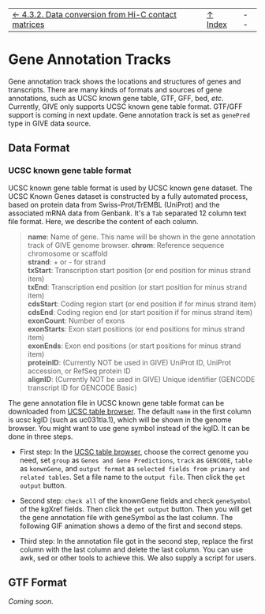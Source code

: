 ||||
| --- | --- | --- |
|[← 4.3.2. Data conversion from Hi-C contact matrices](4.3.2-HiC-conversion.md)| [↑ Index](Readme.md) | -- |

# Gene Annotation Tracks

Gene annotation track shows the locations and structures of genes and transcripts. There are many kinds of formats and sources of gene annotations, such as UCSC known gene table, GTF, GFF, bed, *etc*. Currently, GIVE only supports UCSC known gene table format. GTF/GFF support is coming in next update. Gene annotation track is set as `genePred` type in GIVE data source.

## Data Format

### UCSC known gene table format

UCSC known gene table format is used by UCSC known gene dataset. The UCSC Known Genes dataset is constructed by a fully automated process, based on protein data from Swiss-Prot/TrEMBL (UniProt) and the associated mRNA data from Genbank. It's a `Tab` separated 12 column text file format. Here, we describe the content of each column.

> __name__: Name of gene. This name will be shown in the gene annotation track of GIVE genome browser.
> __chrom__: Reference sequence chromosome or scaffold  
> __strand__: + or - for strand  
> __txStart__: Transcription start position (or end position for minus strand item)  
> __txEnd__: Transcription end position (or start position for minus strand item)  
> __cdsStart__:	Coding region start (or end position if for minus strand item)  
> __cdsEnd__: Coding region end (or start position if for minus strand item)  
> __exonCount__: Number of exons  
> __exonStarts__: Exon start positions (or end positions for minus strand item)  
> __exonEnds__: Exon end positions (or start positions for minus strand item)  
> __proteinID__: (Currently NOT be used in GIVE) UniProt ID, UniProt accession, or RefSeq protein ID  
> __alignID__: (Currently NOT be used in GIVE) Unique identifier (GENCODE transcript ID for GENCODE Basic)  

The gene annotation file in UCSC known gene table format can be downloaded from [UCSC table browser](https://genome.ucsc.edu/cgi-bin/hgTables). The default `name` in the first column is ucsc kgID (such as uc031tla.1), which will be shown in the genome browser. You might want to use gene symbol instead of the kgID. It can be done in three steps.
 - First step: In the [UCSC table browser](https://genome.ucsc.edu/cgi-bin/hgTables), choose the correct genome you need, set `group` as `Genes and Gene Predictions`, `track` as `GENCODE`, `table` as `konwnGene`, and `output format` as `selected fields from primary and related tables`. Set a file name to the `output file`. Then click the `get output` button.
 - Second step: `check all` of the knownGene fields and check `geneSymbol` of the kgXref fields. Then click the `get output` button. Then you will get the gene annotation file with geneSymbol as the last column. The following GIF animation shows a demo of the first and second steps.

 - Third step: In the annotation file got in the second step, replace the first column with the last column and delete the last column. You can use awk, sed or other tools to achieve this. We also supply a script for users.


## GTF Format

*Coming soon.*